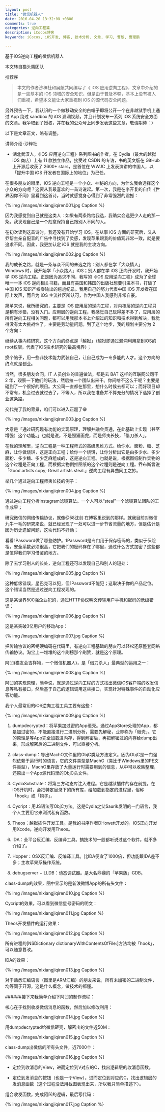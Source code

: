 ```yaml
---
layout: post
title: "微信机器人"
date: 2016-04-20 13:32:08 +0800
comments: true
categories: 逆向工程篇
description: iCocos博客
keywords: iCocos, iOS开发, 博客, 技术分析, 文章, 学习, 曹黎, 曹理鹏

---
```


 基于iOS逆向工程的微信机器人


本文转自猫头鹰团队


推荐序

>本文的作者沙梓社和吴航共同编写了《 iOS 应用逆向工程》，文章中介绍的是一些基本的 iOS 领域的安全知识，但是由于普及不够，基本上没有被人们重视，希望本文能让大家重视到 iOS 的源代码安全问题。


另外预告一下，我认识的一个做移动安全的白帽子即将公开一个在非越狱手机上通过 App 绕过 sandbox 的 iOS 漏洞视频，并且计划发布一系列 iOS 系统安全方面的文章。我争取到了授权，并在我的公众号上同步发表这些文章，敬请期待：）


以下是文章正文，略有调整。





<!--more-->




讲师介绍-沙梓社

* 湖北武汉人，《iOS 应用逆向工程》系列图书的作者，在 Cydia（最大的越狱 iOS 商店）上有 11 款独立作品，接受过 CSDN 的专访，书的英文版在 GitHub 上开源后收获了 2600+ stars，是首位在 WWJC 上发表演讲的中国人，以「提升中国 iOS 开发者在国际上的地位」为己任。



在很多朋友的眼里，iOS 逆向工程是一个小众、神秘的方向，为什么我会选择这个小众的方向呢？这要从我最喜欢的一首诗说起。第一次，我是在李开复的自传《世界因你不同》里看到这首诗，当时就感觉身心得到了非常强烈的震撼：



{% img /images/nixiangjiqiren001.jpg Caption %}  




因为我感觉到自己就是这类人：如果有两条路给我选，我确实会选更少人走的那一条。我发现自己是一个刻意保持自己跟别人不同的人。

在初次读到这首诗时，我还没有开始学习 iOS。在从事 iOS 方面的研究后，又从乔帮主亲自配音的广告中寻找到了灵感，发现苹果跟我的价值观非常一致，就是要追求不同。因此，我更加认定 iOS 就是我的主攻方向。



{% img /images/nixiangjiqiren002.jpg Caption %}  



我的成长之路，就是一条与众不同的未选之路：别人都在学「大众情人」Windows 时，我开始学「小众路人」iOS；别人都在学 iOS 正向开发时，我开始学 iOS 逆向工程。正是因为追求不同，我写的《iOS 应用逆向工程》成为了全球唯一一本 iOS 逆向相关书籍，而且有美国和韩国的出版社想要引进本书，打破了中国 iOS 知识产权零输出的尴尬纪录。我用自己的努力代表中国 iOS 开发者在国际上发声，而且为 iOS 主流社区所认可，作为中国人我感到非常自豪。

简单来说，我所研究的，主要是 iOS 应用层的逆向工程，对内核层的逆向工程只是稍有涉猎，没有入门。应用层的逆向工程，我感觉自己玩得差不多了，应用层的所有逆向工程相关问题，都可以用我那本书上介绍过的知识和技术得到解决，我觉得没有太大挑战性了，主要是劳动量问题。到了这个地步，我的规划主要分为 2 个方向：


继续从事内核研究，这个方向的终点是「越狱」（越狱即通过漏洞利用拿到iOS的root权限，代表了iOS技术研究的最高境界）；


换个脑子，用一些非技术能力武装自己，让自己成为一专多能的人才。这个方向的终点就是创业。

当然，很多朋友会问，IT 人员创业的普遍做法，都是去 BAT 这样的互联网公司干 2 年，观察一下他们的玩法，然后拉一个团队出来干。你问啥不这么干呢？主要是碰到了一个很好的项目。大公司一直都在那里，想什么时候去都可以；而好项目却不常有，机会过去就过去了，不等人，所以我在准备并不算充分的情况下选择了创业这条路。

交代完了我的背景，咱们可以进入正题了😁



{% img /images/nixiangjiqiren003.jpg Caption %}  




大意是「通过研究现有功能的实现原理，理解并融会贯通，在此基础上实现（甚至增强）这个功能。」也就是说，不是照猫画虎，而是师夷长技，「借刀杀人」。

在我的理解里，逆向工程是一种工程师式的高级思维方式。给你水、面粉、糖、芝麻，让你做烧饼，这是正向工程；给你一个烧饼，让你分析出它是由多少水、多少面粉、多少糖、多少芝麻组成的，这是逆向工程。也就是说，根据图纸制作实物的这个过程是正向工程，而根据实物倒推图纸的这个过程则是逆向工程。乔布斯曾说「Good artists copy; Great artists steal.」逆向工程有异曲同工之妙。

举几个通过逆向工程师夷长技的例子：



{% img /images/nixiangjiqiren004.jpg Caption %}  





通过逆向工程分析instagram滤镜算法。一个人可以“steal”一个滤镜算法团队的工作成果；

研究微信的网络传输协议，就像@58沈剑 在博客里说到的那样。就我目前对微信九牛一毛的研究来说，就已经发现了一处可以进一步节省流量的地方，但是估计是因为历史遗留问题，这块代码不好动；


看看1Password做了哪些防护。1Password是专门用于保存密码的，类似于保险柜，安全系数必须很高，它把我们的密码存在了哪里，通过什么方式加密？这些都是值得我们学习借鉴的地方。

除了去学习别人的长处，逆向工程还可以发现自己和别人的短处：



{% img /images/nixiangjiqiren005.jpg Caption %}  





这种低级错误，星巴克可以犯，但1Password不能犯；这取决于你的产品定位。这个错误当然是通过逆向工程发现的。

这是某世界500强企业犯的，通过HTTP协议明文传输用户手机和密码的低级错误：



{% img /images/nixiangjiqiren006.jpg Caption %}  




这是某突破3亿用户的移动App：



{% img /images/nixiangjiqiren007.jpg Caption %}  




把传输协议的密钥硬编码在代码里，有逆向工程基础的朋友可以轻松还原整套网络传输协议。淘宝上一堆堆的这个刷榜那个刷赞，就是这个原理。

阿凹(猫友会吉祥物，一个微信机器人)，是「借刀杀人」最典型的运用之一：



{% img /images/nixiangjiqiren008.jpg Caption %}  




阿凹的实现原理，简单说，就是通过逆向工程的方式找出微信iOS客户端的收发信息等私有接口，然后基于自己的逻辑调用这些接口，实现针对特殊事件的自动化应答功能。

我个人最常用的iOS逆向工程工具主要有这些：



{% img /images/nixiangjiqiren009.jpg Caption %}  




1. dumpdecrypted：将苹果加过密的App砸壳。通过AppStore处理的App，都是加过密的，不能直接进行二进制分析，需要先解秘，业界称为「砸壳」。它的原理是等App完全加载进内存，得到解密后，再把解密过的内存给dump出来，形成解密后的二进制文件，可以直接分析。

2. class-dump：导出MachO文件里的ObjC类及方法定义。因为ObjC是一门强烈依赖于运行时的语言，它的文件类型是MachO（类比于Windows里的PE文件类型），MachO里存放了大量运行时需要用到的信息，从中可以收集整理，还原出一个App源代码里的ObjC头文件。

3. CydiaSubstrate：将第三方动态库注入进程。它是越狱插件的存在前提。在iOS开机时，会把特定目录下的所有库，给加载到指定的进程里，俗称「hook」或「钩子」。

4. Cycript：用JS语法写ObjC方法。这是Cydia之父Saurik发明的一门语言，我个人主要用它来测试私有函数。

5. Theos：越狱插件开发工具。是我的书序作者DHowett开发的。iOS正向开发用Xcode，逆向开发用Theos。

6. IDA：全平台反汇编、反编译工具。搞技术的一般都听说过这个软件，就不多介绍了。

7. Hopper：OSX反汇编、反编译工具。比IDA便宜了1000倍，但功能跟IDA差不多；主攻苹果系操作系统。

8. debugserver + LLDB：动态调试器。是大名鼎鼎的「苹果版」GDB。

class-dump的效果，图中显示的是新浪微博App的所有头文件：



{% img /images/nixiangjiqiren010.jpg Caption %}  





Cycript的效果，可以看到微信星号密码的明文：



{% img /images/nixiangjiqiren011.jpg Caption %}  




Theos开发插件的运行效果：



{% img /images/nixiangjiqiren012.jpg Caption %}  





所有进程的[NSDictionary dictionaryWithContentsOfFile:]方法均被「hook」，可以随意篡改。


IDA的效果：



{% img /images/nixiangjiqiren013.jpg Caption %}  




对于熟悉汇编语言（图里是ARM汇编）的朋友来说，所有未加密的二进制文件，均等同于开源。这是什么概念，做技术的都懂。



######接下来我简单介绍下阿凹的制作流程：

核心在于找到收发微信消息的函数，然后加以修改利用：



{% img /images/nixiangjiqiren014.jpg Caption %}  






用dumpdecrypted给微信砸壳，解密出的文件近50M：



{% img /images/nixiangjiqiren015.jpg Caption %}  





class-dump出微信的所有头文件，近7000个：



{% img /images/nixiangjiqiren016.jpg Caption %}  





* 定位到收消息的View，进而定位到V对应的C，找出逻辑层的收消息函数。

* 定位到发消息的按钮（也是一个View），进而定位到对应的C，找出逻辑层的发消息函数（这个过程没法用截图表现出来，所以我只简单描述下）。

组合收发函数，完成阿凹的逻辑，最后写代码：



{% img /images/nixiangjiqiren017.jpg Caption %}  


